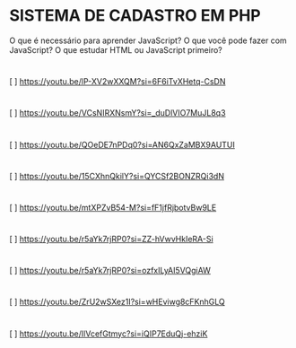# SISTEMA DE CADASTRO EM PHP
O que é necessário para aprender JavaScript? O que você pode fazer com JavaScript? O que estudar HTML ou JavaScript primeiro?
#
[  ] https://youtu.be/lP-XV2wXXQM?si=6F6iTvXHetq-CsDN
#
[  ] https://youtu.be/VCsNIRXNsmY?si=_duDlVIO7MuJL8q3
#
[  ] https://youtu.be/QOeDE7nPDq0?si=AN6QxZaMBX9AUTUI
#
[  ] https://youtu.be/15CXhnQkilY?si=QYCSf2BONZRQi3dN
#
[  ] https://youtu.be/mtXPZvB54-M?si=fF1jfRjbotvBw9LE
#
[  ] https://youtu.be/r5aYk7rjRP0?si=ZZ-hVwvHkIeRA-Si
#
[  ] https://youtu.be/r5aYk7rjRP0?si=ozfxILyAI5VQgiAW
#
[   ] https://youtu.be/ZrU2wSXez1I?si=wHEviwg8cFKnhGLQ
#
[   ] https://youtu.be/IlVcefGtmyc?si=iQIP7EduQj-ehziK
